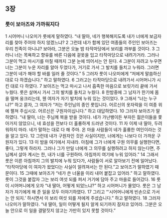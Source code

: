 ## 3장
### 룻이 보아즈와 가까워지다
1 시어머니 나오미가 룻에게 말하였다. “내 딸아, 네가 행복해지도록 내가 너에게 보금자리를 찾아 주어야 하지 않겠느냐?
2 그런데 네가 함께 있던 여종들의 주인인 보아즈는 우리 친족이 아니냐? 보아라, 그분은 오늘 밤 타작마당에서 보리를 까부를 것이다.
3 그러니 너는 목욕하고 향유를 바른 다음에 겉옷을 입고 타작마당으로 내려가거라. 그러나 그분이 먹고 마시기를 마칠 때까지 그분 눈에 띄어서는 안 된다.
4 그분이 자려고 누우면 너는 그분이 누운 자리를 알아 두었다가, 거기로 가서 그 발치를 들치고 누워라. 그러면 그분이 네가 해야 할 바를 일러 줄 것이다.”
5 그러자 룻이 나오미에게 “저에게 말씀하신 대로 다 하겠습니다.” 하고 말하였다.
6 그러고는 타작마당으로 내려가서 시어머니가 시킨 대로 다 하였다.
7 보아즈는 먹고 마시고 나서 흡족한 마음으로 보릿가리 끝에 가서 누웠다. 룻은 살며시 가서 그의 발치를 들치고 누웠다.
8 한밤중에 그 남자가 한기에 몸을 떨며 웅크리는데, 웬 여자가 자기 발치에 누워 있는 것이었다.
9 그래서 “너는 누구냐?” 하고 묻자, 그 여자가 “저는 주인님의 종인 룻입니다. 어르신의 옷자락을 이 여종 위에 펼쳐 주십시오. 어르신은 구원자이십니다.” 하고 대답하였다.
10 그러자 보아즈가 말하였다. “내 딸아, 너는 주님께 복을 받을 것이다. 네가 가난뱅이든 부자든 젊은이들을 쫓아가지 않았으니, 네 효성을 전보다 더 훌륭하게 드러낸 것이다.
11 자 이제 내 딸아, 두려워하지 마라. 네가 말하는 대로 다 해 주마. 온 마을 사람들이 네가 훌륭한 여인이라는 것을 알고 있다.
12 그런데 내가 구원자인 것은 사실이지만, 너에게는 나보다 더 가까운 구원자가 있다.
13 이 밤을 여기에서 지내라. 아침에 그가 너에게 구원 의무를 실행한다면, 좋다, 그렇게 하라지. 그러나 그가 만일 너에게 그 의무를 실행하려고 하지 않는다면, 주님께서 살아 계시는 한, 내가 너를 구원하마. 아침까지 여기에 누워 있어라.”
14 그래서 룻은 이른 아침까지 그의 발치에 누워 있다가, 사람들이 서로 알아보기 전에 일어났다. “타작마당에 이 여자가 왔었다는 사실이 알려져서는 안 된다.”고 보아즈가 말하였기 때문이다.
15 그때에 보아즈가 “네가 쓴 너울을 이리 내어 붙잡고 있어라.” 하고 말하였다. 룻이 그것을 붙잡자 그는 보리 여섯 되를 퍼서 거기에 담아 주고 마을로 들어갔다.
16 룻이 시어머니에게 오자 “내 딸아, 어떻게 되었느냐?” 하고 시어머니가 물었다. 룻은 그 남자가 자기에게 해 준 일을 모두 이야기하였다.
17 그리고 “‘시어머니에게 빈손으로 가서는 안 되지.’ 하시면서 이 보리 여섯 되를 저에게 주셨습니다.” 하고 말하였다.
18 그러자 나오미가 말하였다. “내 딸아, 일이 어떻게 될지 알게 되기까지 잠자코 있어라. 그분은 오늘 안으로 이 일을 결말짓지 않고는 가만히 있지 못할 것이다.”
